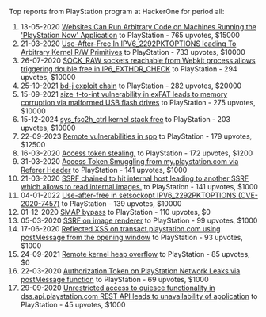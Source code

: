 Top reports from PlayStation program at HackerOne for period all:

1. 13-05-2020 [Websites Can Run Arbitrary Code on Machines Running the 'PlayStation Now' Application](https://hackerone.com/reports/873614) to PlayStation - 765 upvotes, $15000
2. 21-03-2020 [Use-After-Free In IPV6_2292PKTOPTIONS leading To Arbitrary Kernel R/W Primitives](https://hackerone.com/reports/826026) to PlayStation - 733 upvotes, $10000
3. 26-07-2020 [SOCK_RAW sockets reachable from Webkit process allows triggering double free in IP6_EXTHDR_CHECK](https://hackerone.com/reports/943231) to PlayStation - 294 upvotes, $10000
4. 25-10-2021 [bd-j exploit chain](https://hackerone.com/reports/1379975) to PlayStation - 282 upvotes, $20000
5. 15-09-2021 [size_t-to-int vulnerability in exFAT leads to memory corruption via malformed USB flash drives](https://hackerone.com/reports/1340942) to PlayStation - 275 upvotes, $10000
6. 15-12-2024 [sys_fsc2h_ctrl kernel stack free](https://hackerone.com/reports/2900606) to PlayStation - 203 upvotes, $10000
7. 22-09-2023 [Remote vulnerabilities in spp](https://hackerone.com/reports/2177925) to PlayStation - 179 upvotes, $12500
8. 16-03-2020 [Access token stealing.](https://hackerone.com/reports/821896) to PlayStation - 172 upvotes, $1200
9. 31-03-2020 [Access Token Smuggling from my.playstation.com via Referer Header](https://hackerone.com/reports/835437) to PlayStation - 141 upvotes, $1000
10. 21-03-2020 [SSRF chained to hit internal host leading to another SSRF which allows to read internal images.](https://hackerone.com/reports/826097) to PlayStation - 141 upvotes, $1000
11. 04-01-2022 [Use-after-free in setsockopt IPV6_2292PKTOPTIONS (CVE-2020-7457)](https://hackerone.com/reports/1441103) to PlayStation - 139 upvotes, $10000
12. 01-12-2020 [SMAP bypass](https://hackerone.com/reports/1048322) to PlayStation - 110 upvotes, $0
13. 05-03-2020 [SSRF on image renderer](https://hackerone.com/reports/811136) to PlayStation - 99 upvotes, $1000
14. 17-06-2020 [Reflected XSS on transact.playstation.com using postMessage from the opening window](https://hackerone.com/reports/900619) to PlayStation - 93 upvotes, $1000
15. 24-09-2021 [Remote kernel heap overflow](https://hackerone.com/reports/1350653) to PlayStation - 85 upvotes, $0
16. 22-03-2020 [Authorization Token on PlayStation Network Leaks via postMessage function](https://hackerone.com/reports/826394) to PlayStation - 69 upvotes, $1000
17. 29-09-2020 [Unrestricted access to quiesce functionality in dss.api.playstation.com REST API leads to unavailability of application](https://hackerone.com/reports/993722) to PlayStation - 45 upvotes, $1000
